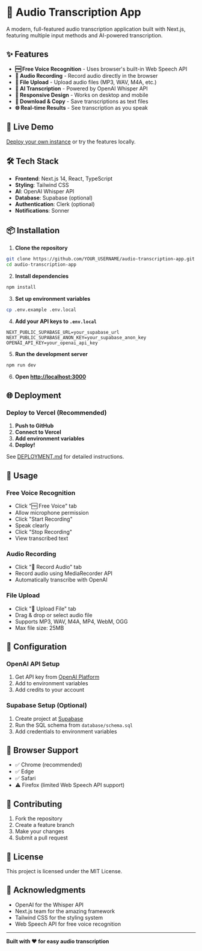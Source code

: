 # 🎤 Audio Transcription App

A modern, full-featured audio transcription application built with Next.js, featuring multiple input methods and AI-powered transcription.

## ✨ Features

- **🆓 Free Voice Recognition** - Uses browser's built-in Web Speech API
- **🎤 Audio Recording** - Record audio directly in the browser
- **📁 File Upload** - Upload audio files (MP3, WAV, M4A, etc.)
- **🤖 AI Transcription** - Powered by OpenAI Whisper API
- **📱 Responsive Design** - Works on desktop and mobile
- **💾 Download & Copy** - Save transcriptions as text files
- **🌐 Real-time Results** - See transcription as you speak

## 🚀 Live Demo

[Deploy your own instance](#deployment) or try the features locally.

## 🛠️ Tech Stack

- **Frontend**: Next.js 14, React, TypeScript
- **Styling**: Tailwind CSS
- **AI**: OpenAI Whisper API
- **Database**: Supabase (optional)
- **Authentication**: Clerk (optional)
- **Notifications**: Sonner

## 📦 Installation

1. **Clone the repository**
```bash
git clone https://github.com/YOUR_USERNAME/audio-transcription-app.git
cd audio-transcription-app
```

2. **Install dependencies**
```bash
npm install
```

3. **Set up environment variables**
```bash
cp .env.example .env.local
```

4. **Add your API keys to `.env.local`**
```env
NEXT_PUBLIC_SUPABASE_URL=your_supabase_url
NEXT_PUBLIC_SUPABASE_ANON_KEY=your_supabase_anon_key
OPENAI_API_KEY=your_openai_api_key
```

5. **Run the development server**
```bash
npm run dev
```

6. **Open [http://localhost:3000](http://localhost:3000)**

## 🌐 Deployment

### Deploy to Vercel (Recommended)

1. **Push to GitHub**
2. **Connect to Vercel**
3. **Add environment variables**
4. **Deploy!**

See [DEPLOYMENT.md](./DEPLOYMENT.md) for detailed instructions.

## 🎯 Usage

### Free Voice Recognition
- Click "🆓 Free Voice" tab
- Allow microphone permission
- Click "Start Recording"
- Speak clearly
- Click "Stop Recording"
- View transcribed text

### Audio Recording
- Click "🎤 Record Audio" tab
- Record audio using MediaRecorder API
- Automatically transcribe with OpenAI

### File Upload
- Click "📁 Upload File" tab
- Drag & drop or select audio file
- Supports MP3, WAV, M4A, MP4, WebM, OGG
- Max file size: 25MB

## 🔧 Configuration

### OpenAI API Setup
1. Get API key from [OpenAI Platform](https://platform.openai.com/api-keys)
2. Add to environment variables
3. Add credits to your account

### Supabase Setup (Optional)
1. Create project at [Supabase](https://supabase.com)
2. Run the SQL schema from `database/schema.sql`
3. Add credentials to environment variables

## 📱 Browser Support

- ✅ Chrome (recommended)
- ✅ Edge
- ✅ Safari
- ⚠️ Firefox (limited Web Speech API support)

## 🤝 Contributing

1. Fork the repository
2. Create a feature branch
3. Make your changes
4. Submit a pull request

## 📄 License

This project is licensed under the MIT License.

## 🙏 Acknowledgments

- OpenAI for the Whisper API
- Next.js team for the amazing framework
- Tailwind CSS for the styling system
- Web Speech API for free voice recognition

---

**Built with ❤️ for easy audio transcription**